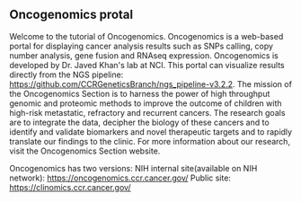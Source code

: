 ## Oncogenomics protal

Welcome to the tutorial of Oncogenomics. Oncogenomics is a web-based portal for displaying cancer analysis results such as SNPs calling, copy number analysis, gene fusion and RNAseq expression. Oncogenomics is developed by Dr. Javed Khan's lab at NCI. This portal can visualize results directly from the NGS pipeline: https://github.com/CCRGeneticsBranch/ngs_pipeline-v3.2.2. 
The mission of the Oncogenomics Section is to harness the power of high throughput genomic and proteomic methods to improve the outcome of children with high-risk metastatic, refractory and recurrent cancers. The research goals are to integrate the data, decipher the biology of these cancers and to identify and validate biomarkers and novel therapeutic targets and to rapidly translate our findings to the clinic. For more information about our research, visit the Oncogenomics Section website.

Oncogenomics has two versions: NIH internal site(available on NIH network): https://oncogenomics.ccr.cancer.gov/ Public site: https://clinomics.ccr.cancer.gov/
